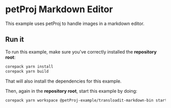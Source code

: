 # petProj Markdown Editor

This example uses petProj to handle images in a markdown editor.

## Run it

To run this example, make sure you've correctly installed the **repository root**:

```sh
corepack yarn install
corepack yarn build
```

That will also install the dependencies for this example.

Then, again in the **repository root**, start this example by doing:

```sh
corepack yarn workspace @petProj-example/transloadit-markdown-bin start
```
